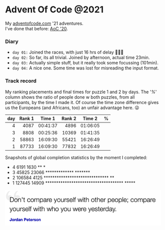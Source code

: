 # Advent Of Code @2021

My [adventofcode.com](https://adventofcode.com) '21 adventures.<br />
I've done that before: [AoC '20](https://github.com/valango/adventOfCode).

### Diary

* `day 01:` Joined the races, with just 16 hrs of delay 🐌🐌🐌
* `day 02:` So far, its all trivial. Joined by afternoon, actual time 23min.
* `day 03:` Actually simple stuff, but it really took some focussing (101min).
* `day 04:` A nice one. Some time was lost for misreading the input format.

### Track record
My ranking placements and final times for puzzle 1 and 2 by days. The '_%_'
column shows the ratio of people done w both puzzles, from all participants,
by the time I made it. Of course the time zone difference gives us
the Europeans (and Africans, too) an unfair advantage here. 😜

| day | Rank 1 | Time 1 | Rank 2 | Time 2 | % |
| ---: | ---: | :---: | ---: | :---: |---: |
| 4 | 4087 | 00:41:37 | 4896 | 01:06:05 | |
| 3 | 8808 | 00:25:36 | 10369 | 01:41:35 | |
| 2 | 58863 | 16:09:30 | 55421 | 16:26:49 | |
| 1 | 87733 | 16:09:30 | 77832 | 16:26:49 | |

Snapshots of global completion statistics by the moment I completed:
* 4    6191   1630  ** *
* 3   45825  23066  ************* *******
* 2  106584   4125  ****************************** **
* 1  127445  14909  ************************************ *****

![](quote.png)
